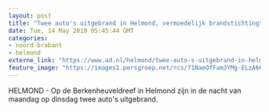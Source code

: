 ```yaml
---
layout: post
title: "Twee auto's uitgebrand in Helmond, vermoedelijk brandstichting"
date: Tue, 14 May 2019 05:45:44 GMT
categories: 
- noord-brabant 
- helmond 
externe_link: "https://www.ad.nl/helmond/twee-auto-s-uitgebrand-in-helmond-vermoedelijk-brandstichting~aba23f71/"
feature_image: "https://images1.persgroep.net/rcs/71NaeQfFamJYMg-ELzA668MlfC4/diocontent/148328116/_fitwidth/400/?appId=21791a8992982cd8da851550a453bd7f&quality=0.7"
---
```


HELMOND - Op de Berkenheuveldreef in Helmond zijn in de nacht van maandag op dinsdag twee auto's uitgebrand.
